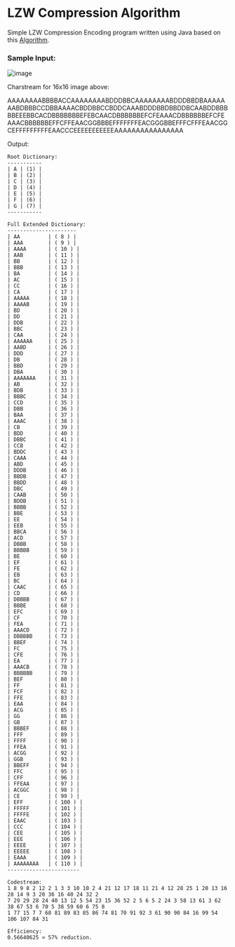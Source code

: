 # LZW Compression Algorithm

Simple LZW Compression Encoding program written using Java based on this [Algorithm](https://github.com/rossliam2212/LZWCompressionAlgorithm/blob/master/Encoding%20Algorithm.txt).


### Sample Input:


![image](https://user-images.githubusercontent.com/73957889/144081434-fd6e697e-1a04-430c-9b09-fa48afa84bdb.png)

Charstream for 16x16 image above: 

AAAAAAAABBBBACCAAAAAAAABDDDBBCAAAAAAAABDDDBBDBAAAAAAABDBBBCCDBBAAAACBDDBBCCBDDCAAABDDDBBDBBDDBCAABDDBBBBBEEEBBCACDBBBBBBBEFEBCAACDBBBBBBEFCFEAAACDBBBBBBEFCFEAAACBBBBBBEFFCFFEAACGGBBBEFFFFFFFEACGGGBBEFFFCFFFEAACGGCEFFFFFFFFFEAACCCEEEEEEEEEEEAAAAAAAAAAAAAAAA


Output:
```
Root Dictionary:
-----------
| A | (1) |
| B | (2) |
| C | (3) |
| D | (4) |
| E | (5) |
| F | (6) |
| G | (7) |
-----------

Full Extended Dictionary: 
----------------------
| AA         | ( 8 ) | 
| AAA        | ( 9 ) | 
| AAAA       | ( 10 ) | 
| AAB        | ( 11 ) | 
| BB         | ( 12 ) | 
| BBB        | ( 13 ) | 
| BA         | ( 14 ) | 
| AC         | ( 15 ) | 
| CC         | ( 16 ) | 
| CA         | ( 17 ) | 
| AAAAA      | ( 18 ) | 
| AAAAB      | ( 19 ) | 
| BD         | ( 20 ) | 
| DD         | ( 21 ) | 
| DDB        | ( 22 ) | 
| BBC        | ( 23 ) | 
| CAA        | ( 24 ) | 
| AAAAAA     | ( 25 ) | 
| AABD       | ( 26 ) | 
| DDD        | ( 27 ) | 
| DB         | ( 28 ) | 
| BBD        | ( 29 ) | 
| DBA        | ( 30 ) | 
| AAAAAAA    | ( 31 ) | 
| AB         | ( 32 ) | 
| BDB        | ( 33 ) | 
| BBBC       | ( 34 ) | 
| CCD        | ( 35 ) | 
| DBB        | ( 36 ) | 
| BAA        | ( 37 ) | 
| AAAC       | ( 38 ) | 
| CB         | ( 39 ) | 
| BDD        | ( 40 ) | 
| DBBC       | ( 41 ) | 
| CCB        | ( 42 ) | 
| BDDC       | ( 43 ) | 
| CAAA       | ( 44 ) | 
| ABD        | ( 45 ) | 
| DDDB       | ( 46 ) | 
| BBDB       | ( 47 ) | 
| BBDD       | ( 48 ) | 
| DBC        | ( 49 ) | 
| CAAB       | ( 50 ) | 
| BDDB       | ( 51 ) | 
| BBBB       | ( 52 ) | 
| BBE        | ( 53 ) | 
| EE         | ( 54 ) | 
| EEB        | ( 55 ) | 
| BBCA       | ( 56 ) | 
| ACD        | ( 57 ) | 
| DBBB       | ( 58 ) | 
| BBBBB      | ( 59 ) | 
| BE         | ( 60 ) | 
| EF         | ( 61 ) | 
| FE         | ( 62 ) | 
| EB         | ( 63 ) | 
| BC         | ( 64 ) | 
| CAAC       | ( 65 ) | 
| CD         | ( 66 ) | 
| DBBBB      | ( 67 ) | 
| BBBE       | ( 68 ) | 
| EFC        | ( 69 ) | 
| CF         | ( 70 ) | 
| FEA        | ( 71 ) | 
| AAACD      | ( 72 ) | 
| DBBBBB     | ( 73 ) | 
| BBEF       | ( 74 ) | 
| FC         | ( 75 ) | 
| CFE        | ( 76 ) | 
| EA         | ( 77 ) | 
| AAACB      | ( 78 ) | 
| BBBBBB     | ( 79 ) | 
| BEF        | ( 80 ) | 
| FF         | ( 81 ) | 
| FCF        | ( 82 ) | 
| FFE        | ( 83 ) | 
| EAA        | ( 84 ) | 
| ACG        | ( 85 ) | 
| GG         | ( 86 ) | 
| GB         | ( 87 ) | 
| BBBEF      | ( 88 ) | 
| FFF        | ( 89 ) | 
| FFFF       | ( 90 ) | 
| FFEA       | ( 91 ) | 
| ACGG       | ( 92 ) | 
| GGB        | ( 93 ) | 
| BBEFF      | ( 94 ) | 
| FFC        | ( 95 ) | 
| CFF        | ( 96 ) | 
| FFEAA      | ( 97 ) | 
| ACGGC      | ( 98 ) | 
| CE         | ( 99 ) | 
| EFF        | ( 100 ) | 
| FFFFF      | ( 101 ) | 
| FFFFE      | ( 102 ) | 
| EAAC       | ( 103 ) | 
| CCC        | ( 104 ) | 
| CEE        | ( 105 ) | 
| EEE        | ( 106 ) | 
| EEEE       | ( 107 ) | 
| EEEEE      | ( 108 ) | 
| EAAA       | ( 109 ) | 
| AAAAAAAA   | ( 110 ) | 
-----------------------

Codestream: 
1 8 9 8 2 12 2 1 3 3 10 10 2 4 21 12 17 18 11 21 4 12 28 25 1 20 13 16 28 14 9 3 20 36 16 40 24 32 2
7 29 29 28 24 40 13 12 5 54 23 15 36 52 2 5 6 5 2 24 3 58 13 61 3 62 38 67 53 6 70 5 38 59 60 6 75 8
1 77 15 7 7 68 81 89 83 85 86 74 81 70 91 92 3 61 90 90 84 16 99 54 106 107 84 31 

Efficiency: 
0.56640625 ≃ 57% reduction.
```
